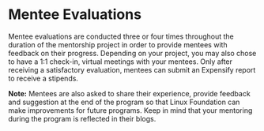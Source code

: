 # Mentee Evaluations

Mentee evaluations are conducted three or four times throughout the duration of the mentorship project in order to provide mentees with feedback on their progress. Depending on your project, you may also chose to have a 1:1 check-in, virtual meetings with your mentees.  Only after receiving a satisfactory evaluation, mentees can submit an Expensify report to receive a stipends.  

**Note:** Mentees are also asked to share their experience, provide feedback and suggestion at the end of the program so that Linux Foundation can make improvements for future programs. Keep in mind that your mentoring during the program is reflected in their blogs.

  


